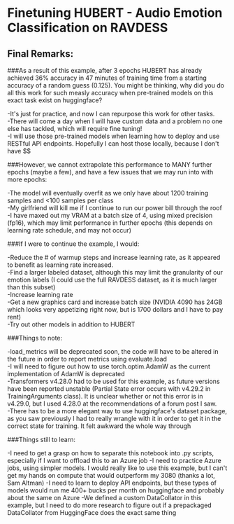 # Finetuning HUBERT - Audio Emotion Classification on RAVDESS

## Final Remarks:

###As a result of this example, after 3 epochs HUBERT has already achieved 36% accuracy in 47 minutes of training time from a starting accuracy of a random guess (0.125). You might be thinking, why did you do all this work for such measly accuracy when pre-trained models on this exact task exist on huggingface?

-It's just for practice, and now I can repurpose this work for other tasks.  
-There will come a day when I will have custom data and a problem no one else has tackled, which will require fine tuning!  
-I will use those pre-trained models when learning how to deploy and use RESTful API endpoints.  Hopefully I can host those locally, because I don't have $$  

###However, we cannot extrapolate this performance to MANY further epochs (maybe a few), and have a few issues that we may run into with more epochs:

-The model will eventually overfit as we only have about 1200 training samples and <100 samples per class  
-My girlfriend will kill me if I continue to run our power bill through the roof  
-I have maxed out my VRAM at a batch size of 4, using mixed precision (fp16), which may limit performance in further epochs (this depends on learning rate schedule, and may not occur)

###If I were to continue the example, I would:

-Reduce the # of warmup steps and increase learning rate, as it appeared to benefit as learning rate increased.  
-Find a larger labeled dataset, although this may limit the granularity of our emotion labels (I could use the full RAVDESS dataset, as it is much larger than this subset)  
-Increase learning rate  
-Get a new graphics card and increase batch size (NVIDIA 4090 has 24GB which looks very appetizing right now, but is 1700 dollars and I have to pay rent)  
-Try out other models in addition to HUBERT

###Things to note:

-load_metrics will be deprecated soon, the code will have to be altered in the future in order to report metrics using evaluate.load  
-I will need to figure out how to use torch.optim.AdamW as the current implementation of AdamW is deprecated  
-Transformers v4.28.0 had to be used for this example, as future versions have been reported unstable (Partial State error occurs with v4.29.2 in TrainingArguments class).  It is unclear whether or not this error is in v4.29.0, but I used 4.28.0 at the recommendations of a forum post I saw.  
-There has to be a more elegant way to use huggingface's dataset package, as you saw previously I had to really wrangle with it in order to get it in the correct state for training.  It felt awkward the whole way through

###Things still to learn:

-I need to get a grasp on how to separate this notebook into .py scripts, especially if I want to offload this to an Azure job
-I need to practice Azure jobs, using simpler models.  I would really like to use this example, but I can't get my hands on compute that would outperform my 3080 (thanks a lot, Sam Altman)
-I need to learn to deploy API endpoints, but these types of models would run me 400+ bucks per month on huggingface and probably about the same on Azure
-We defined a custom DataCollator in this example, but I need to do more research to figure out if a prepackaged DataCollator from HuggingFace does the exact same thing
